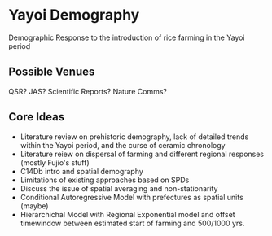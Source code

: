 # Yayoi Demography
Demographic Response to the introduction of rice farming in the Yayoi period

## Possible Venues
QSR? JAS? Scientific Reports? Nature Comms?

## Core Ideas

* Literature review on prehistoric demography, lack of detailed trends within the Yayoi period, and the curse of ceramic chronology
* Literature reiew on dispersal of farming and different regional responses  (mostly Fujio's stuff)
* C14Db intro and spatial demography
* Limitations of existing approaches based on SPDs
* Discuss the issue of spatial averaging and non-stationarity
* Conditional Autoregressive Model with prefectures as spatial units (maybe)
* Hierarchichal Model with Regional Exponential model and offset timewindow between estimated start of farming and 500/1000 yrs.

